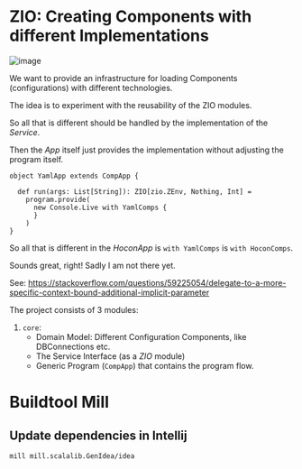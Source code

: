 # ZIO: Creating Components with different Implementations

![image](https://user-images.githubusercontent.com/3437927/70376847-bfb80980-190d-11ea-99e8-a452e3d1560d.png)

We want to provide an infrastructure for loading Components (configurations) with different technologies.

The idea is to experiment with the reusability of the ZIO modules.

So all that is different should be handled by the implementation of the _Service_.

Then the _App_ itself just provides the implementation without adjusting the program itself.

    object YamlApp extends CompApp {
    
      def run(args: List[String]): ZIO[zio.ZEnv, Nothing, Int] =
        program.provide(
          new Console.Live with YamlComps {
          }
        )
    }

So all that is different in the _HoconApp_ is `with YamlComps` is `with HoconComps`.

Sounds great, right! Sadly I am not there yet.

See: https://stackoverflow.com/questions/59225054/delegate-to-a-more-specific-context-bound-additional-implicit-parameter

The project consists of 3 modules:
1. `core`: 
    * Domain Model: Different Configuration Components, like DBConnections etc.
    * The Service Interface (as a _ZIO_ module)
    * Generic Program (`CompApp`) that contains the program flow.
    

# Buildtool Mill

## Update dependencies in Intellij

    mill mill.scalalib.GenIdea/idea